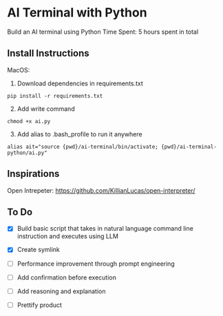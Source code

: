 # AI Terminal with Python
Build an AI terminal using Python
Time Spent: 5 hours spent in total

## Install Instructions

MacOS:
1. Download dependencies in requirements.txt
```
pip install -r requirements.txt
```

2. Add write command
```
chmod +x ai.py
```

3. Add alias to .bash_profile to run it anywhere
```
alias ait="source {pwd}/ai-terminal/bin/activate; {pwd}/ai-terminal-python/ai.py"
```

## Inspirations
Open Intrepeter: https://github.com/KillianLucas/open-interpreter/



## To Do
- [x] Build basic script that takes in natural language command line instruction and executes using LLM 
- [x] Create symlink
- [ ] Performance improvement through prompt engineering
- [ ] Add confirmation before execution
- [ ] Add reasoning and explanation
- [ ] Prettify product

